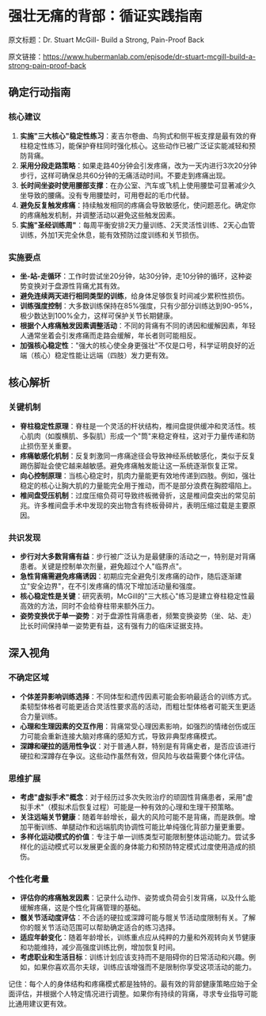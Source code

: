 # 强壮无痛的背部：循证实践指南

原文标题：Dr. Stuart McGill- Build a Strong, Pain-Proof Back

原文链接：https://www.hubermanlab.com/episode/dr-stuart-mcgill-build-a-strong-pain-proof-back

<YouTube videoId="mAlt_HKX4as" />

## 确定行动指南

### 核心建议
1. **实施"三大核心"稳定性练习**：麦吉尔卷曲、鸟狗式和侧平板支撑是最有效的脊柱稳定性练习，能保护脊柱同时强化核心。这些动作已被广泛证实能减轻和预防背痛。
2. **采用分段走路策略**：如果走路40分钟会引发疼痛，改为一天内进行3次20分钟步行，这样可确保总共60分钟的无痛活动时间。不要走到疼痛出现。
3. **长时间坐姿时使用腰部支撑**：在办公室、汽车或飞机上使用腰垫可显著减少久坐导致的腰痛。没有专用腰垫时，可用卷起的毛巾代替。
4. **避免反复触发疼痛**：持续触发相同的疼痛会导致敏感化，使问题恶化。确定你的疼痛触发机制，并调整活动以避免这些触发因素。
5. **实施"圣经训练周"**：每周平衡安排2天力量训练、2天灵活性训练、2天心血管训练，外加1天完全休息，能有效预防过度训练和关节损伤。

### 实施要点
- **坐-站-走循环**：工作时尝试坐20分钟，站30分钟，走10分钟的循环，这种姿势变换对于盘源性背痛尤其有效。
- **避免连续两天进行相同类型的训练**，给身体足够恢复时间减少累积性损伤。
- **训练强度控制**：大多数训练保持在85%强度，只有少部分训练达到90-95%，极少数达到100%全力，这样可保护关节长期健康。
- **根据个人疼痛触发因素调整活动**：不同的背痛有不同的诱因和缓解因素，年轻人通常坐着会引发疼痛而走路会缓解，年长者则可能相反。
- **加强核心稳定性**："强大的核心使全身更强壮"不仅是口号，科学证明良好的近端（核心）稳定性能让远端（四肢）发力更有效。

## 核心解析

### 关键机制
- **脊柱稳定性原理**：脊柱是一个灵活的杆状结构，椎间盘提供缓冲和灵活性。核心肌肉（如腹横肌、多裂肌）形成一个"筒"来稳定脊柱，这对于力量传递和防止损伤至关重要。
- **疼痛敏感化机制**：反复刺激同一疼痛途径会导致神经系统敏感化，类似于反复踢伤脚趾会使它越来越敏感。避免疼痛触发能让这一系统逐渐恢复正常。
- **向心控制原理**：当核心稳定时，肌肉力量能更有效地传递到四肢。例如，强壮稳定的核心让胸大肌的力量能完全用于推动，而不是部分浪费在胸腔塌陷上。
- **椎间盘受压机制**：过度压缩负荷可导致终板微骨折，这是椎间盘突出的常见前兆。许多椎间盘手术中发现的突出物含有终板骨碎片，表明压缩过载是主要原因。

### 共识发现
- **步行对大多数背痛有益**：步行被广泛认为是最健康的活动之一，特别是对背痛患者。关键是控制单次剂量，避免超过个人"临界点"。
- **急性背痛需避免疼痛诱因**：初期应完全避免引发疼痛的动作，随后逐渐建立"安全边界"，在不引发疼痛的情况下增加活动量和强度。
- **核心稳定性是关键**：研究表明，McGill的"三大核心"练习是建立脊柱稳定性最高效的方法，同时不会给脊柱带来额外压力。
- **姿势变换优于单一姿势**：对于盘源性背痛患者，频繁变换姿势（坐、站、走）比长时间保持单一姿势更有益，这有强有力的临床证据支持。

## 深入视角

### 不确定区域
- **个体差异影响训练选择**：不同体型和遗传因素可能会影响最适合的训练方式。柔韧型体格者可能更适合灵活性要求高的活动，而粗壮型体格者可能天生更适合力量训练。
- **心理和生理因素的交互作用**：背痛常受心理因素影响，如强烈的情绪创伤或压力可能会重新连接大脑对疼痛的感知方式，导致非典型疼痛模式。
- **深蹲和硬拉的适用性争议**：对于普通人群，特别是有背痛史者，是否应该进行硬拉和深蹲存在争议。这些动作虽然有效，但风险与收益需要个体化评估。

### 思维扩展
- **考虑"虚拟手术"概念**：对于经历过多次失败治疗的顽固性背痛患者，采用"虚拟手术"（模拟术后恢复过程）可能是一种有效的心理和生理干预策略。
- **关注远端关节健康**：随着年龄增长，最大的风险可能不是背痛，而是跌倒。增加平衡训练、单腿动作和远端肌肉协调性可能比单纯强化背部力量更重要。
- **多样化运动模式的价值**：专注于单一训练类型可能限制整体运动能力。尝试多样化的运动模式可以发展更全面的身体能力和预防特定模式过度使用造成的损伤。

### 个性化考量
- **评估你的疼痛触发因素**：记录什么动作、姿势或负荷会引发背痛，以及什么能缓解疼痛，这是个性化背痛管理的基础。
- **髋关节活动度评估**：不合适的硬拉或深蹲可能与髋关节活动度限制有关。了解你的髋关节活动范围可以帮助确定适合的练习选择。
- **适应年龄变化**：随着年龄增长，训练重点应从纯粹的力量和外观转向关节健康和功能维持，减少高强度训练比例，增加恢复时间。
- **考虑职业和生活目标**：训练计划应该支持而不是阻碍你的日常活动和兴趣。例如，如果你喜欢高尔夫球，训练应该增强而不是限制你享受这项活动的能力。

记住：每个人的身体结构和疼痛模式都是独特的。最有效的背部健康策略应始于全面评估，并根据个人特定情况进行调整。如果你有持续的背痛，寻求专业指导可能比通用建议更有效。

